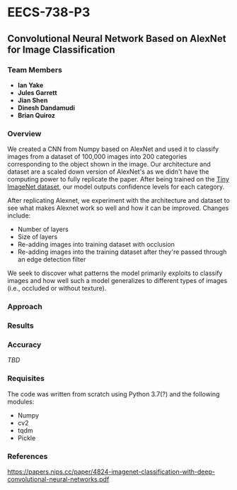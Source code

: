 
# EECS-738-P3
## Convolutional Neural Network Based on AlexNet for Image Classification

### Team Members
- **Ian Yake**
- **Jules Garrett**
- **Jian Shen**
- **Dinesh Dandamudi**
- **Brian Quiroz**

### Overview
We created a CNN from Numpy based on AlexNet and used it to classify images from a dataset of 100,000 images into 200 categories corresponding to the object shown in the image. Our architecture and dataset are a scaled down version of AlexNet's as we didn't have the computing power to fully replicate the paper. After being trained on the [Tiny ImageNet dataset]([https://tiny-imagenet.herokuapp.com/](https://tiny-imagenet.herokuapp.com/)), our model outputs confidence levels for each category.

After replicating Alexnet, we experiment with the architecture and dataset to see what makes Alexnet work so well and how it can be improved.
Changes include:
* Number of layers
* Size of layers
* Re-adding images into training dataset with occlusion
* Re-adding images into the training dataset after they're passed through an edge detection filter

We seek to discover what patterns the model primarily exploits to classify images and how well such a model generalizes to different types of images (i.e., occluded or without texture).

### Approach


### Results


### Accuracy
*TBD*

### Requisites
The code was written from scratch using Python 3.7(?) and the following modules:

- Numpy
- cv2
- tqdm
- Pickle


### References
https://papers.nips.cc/paper/4824-imagenet-classification-with-deep-convolutional-neural-networks.pdf
